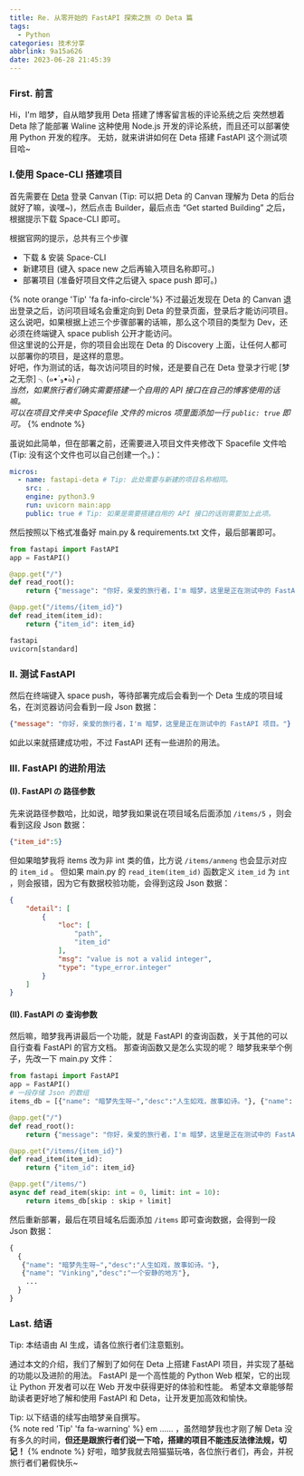 ```yaml
---
title: Re. 从零开始的 FastAPI 探索之旅 の Deta 篇
tags:
  - Python
categories: 技术分享
abbrlink: 9a15a626
date: 2023-06-28 21:45:39
---
```


### First. 前言
Hi，I'm 暗梦，自从暗梦我用 Deta 搭建了博客留言板的评论系统之后
突然想着 Deta 除了能部署 Waline 这种使用 Node.js 开发的评论系统，而且还可以部署使用 Python 开发的程序。
无妨，就来讲讲如何在 Deta 搭建 FastAPI 这个测试项目哈~

### I.使用 Space-CLI 搭建项目
首先需要在 [Deta](https://deta.space) 登录 Canvan (Tip: 可以把 Deta 的 Canvan 理解为 Deta 的后台就好了嘛，诶嘿~)，然后点击 Builder，最后点击 “Get started Building” 之后，根据提示下载 Space-CLI 即可。

根据官网的提示，总共有三个步骤
  + 下载 & 安装 Space-CLI 
  + 新建项目 (键入 space new 之后再输入项目名称即可。)
  + 部署项目 (准备好项目文件之后键入 space push 即可。)

{% note orange 'Tip' 'fa fa-info-circle'%}
不过最近发现在 Deta 的 Canvan 退出登录之后，访问项目域名会重定向到 Deta 的登录页面，登录后才能访问项目。<br>
这么说吧，如果根据上述三个步骤部署的话嘛，那么这个项目的类型为 Dev，还必须在终端键入 space publish 公开才能访问。<br>
但这里说的公开是，你的项目会出现在 Deta 的 Discovery 上面，让任何人都可以部署你的项目，是这样的意思。<br>
好吧，作为测试的话，每次访问项目的时候，还是要自己在 Deta 登录才行呢 [梦之无奈] ╮(๑•́ ₃•̀๑)╭ <br>
<i>当然，如果旅行者们确实需要搭建一个自用的 API 接口在自己的博客使用的话嘛。<br>
可以在项目文件夹中 Spacefile 文件的 micros 项里面添加一行 `public: true` 即可。</i>
{% endnote %}

虽说如此简单，但在部署之前，还需要进入项目文件夹修改下 Spacefile 文件哈 (Tip: 没有这个文件也可以自己创建一个。)：

```yaml
micros:
  - name: fastapi-deta # Tip: 此处需要与新建的项目名称相同。
    src: .
    engine: python3.9
    run: uvicorn main:app
    public: true # Tip: 如果是需要搭建自用的 API 接口的话则需要加上此项。
```

然后按照以下格式准备好 main.py & requirements.txt 文件，最后部署即可。
```python
from fastapi import FastAPI
app = FastAPI()

@app.get("/")
def read_root():
    return {"message": "你好，亲爱的旅行者，I'm 暗梦，这里是正在测试中的 FastAPI 项目。"}

@app.get("/items/{item_id}")
def read_item(item_id):
    return {"item_id": item_id}
```

```txt
fastapi
uvicorn[standard]
```

### II. 测试 FastAPI
然后在终端键入 space push，等待部署完成后会看到一个 Deta 生成的项目域名，在浏览器访问会看到一段 Json 数据：

```json
{"message": "你好，亲爱的旅行者，I'm 暗梦，这里是正在测试中的 FastAPI 项目。"}
```

如此以来就搭建成功啦，不过 FastAPI 还有一些进阶的用法。

### III. FastAPI 的进阶用法
#### (I). FastAPI の 路径参数
先来说路径参数哈，比如说，暗梦我如果说在项目域名后面添加 `/items/5` ，则会看到这段 Json 数据：
```json
{"item_id":5}
```

但如果暗梦我将 items 改为非 int 类的值，比方说 `/items/anmeng` 也会显示对应的 `item_id` 。
但如果 main.py 的 `read_item(item_id)` 函数定义 `item_id`  为 `int` ，则会报错，因为它有数据校验功能，会得到这段 Json 数据：
```json
{
    "detail": [
        {
            "loc": [
                "path",
                "item_id"
            ],
            "msg": "value is not a valid integer",
            "type": "type_error.integer"
        }
    ]
}
```

#### (II). FastAPI の 查询参数
然后嘛，暗梦我再讲最后一个功能，就是 FastAPI 的查询函数，关于其他的可以自行查看 FastAPI 的官方文档。
那查询函数又是怎么实现的呢？ 暗梦我来举个例子，先改一下 main.py 文件：

```python
from fastapi import FastAPI
app = FastAPI()
# 一段存储 Json 的数组
items_db = [{"name": "暗梦先生呀~","desc":"人生如戏，故事如诗。"}, {"name": "Vinking","desc":"一个安静的地方"}, ... ]

@app.get("/")
def read_root():
    return {"message": "你好，亲爱的旅行者，I'm 暗梦，这里是正在测试中的 FastAPI 项目。"}

@app.get("/items/{item_id}")
def read_item(item_id):
    return {"item_id": item_id}

@app.get("/items/")
async def read_item(skip: int = 0, limit: int = 10):
    return items_db[skip : skip + limit]
```

然后重新部署，最后在项目域名后面添加 `/items` 即可查询数据，会得到一段 Json 数据：
```python
{
  {
   {"name": "暗梦先生呀~","desc":"人生如戏，故事如诗。"},
   {"name": "Vinking","desc":"一个安静的地方"},
    ...
  }
}
```

### Last. 结语
<div class="post-outdated-info"><i class="fa fa-info-circle" aria-hidden="true"></i> 
Tip: 本结语由 AI 生成，请各位旅行者们注意甄别。
</div>

通过本文的介绍，我们了解到了如何在 Deta 上搭建 FastAPI 项目，并实现了基础的功能以及进阶的用法。
FastAPI 是一个高性能的 Python Web 框架，它的出现让 Python 开发者可以在 Web 开发中获得更好的体验和性能。
希望本文章能够帮助读者更好地了解和使用 FastAPI 和 Deta，让开发更加高效和愉快。

<div class="post-outdated-info"><i class="fa fa-info-circle" aria-hidden="true"></i> 
Tip: 以下结语的续写由暗梦亲自撰写。
</div>
{% note red 'Tip' 'fa fa-warning' %}
em ...... ，虽然暗梦我也才刚了解 Deta 没有多久的时间，<strong>但还是跟旅行者们说一下哈，搭建的项目不能违反法律法规，切记！</strong>
{% endnote %}
好啦，暗梦我就去陪猫猫玩咯，各位旅行者们，再会，并祝旅行者们暑假快乐~